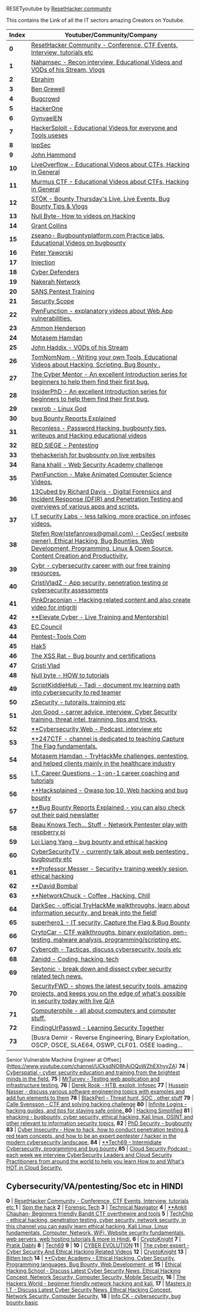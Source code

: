 RESETyoutube by [ResetHacker community](https://github.com/RESETHACKER-COMMUNITY/Pentesting-Bugbounty/blob/main/README.md)

This contains the Link of all the IT sectors amazing Creators on Youtube.


Index | Youtuber/Community/Company
--- | ---
**0** | [ResetHacker Community - Conference, CTF Events, Interview, tutorials etc ](https://www.youtube.com/c/RESETHACKER)
**1** | [Nahamsec - Recon interview, Educational Videos and VODs of his Stream, Vlogs](https://www.youtube.com/channel/UCCZDt7MuC3Hzs6IH4xODLBw/videos)
**2** | [Ebrahim](https://www.youtube.com/user/Zigoo0/playlists) 
**3** | [Ben Grewell](https://www.youtube.com/channel/UC2Xz7OF80Ae3SU6uk4ERjZQ/playlists) 
**4** | [Bugcrowd](https://www.youtube.com/channel/UCo1NHk_bgbAbDBc4JinrXww/playlists) 
**5** | [HackerOne](https://www.youtube.com/channel/UCsgzmECky2Q9lQMWzDwMhYw)
**6** | [GynvaelEN](https://www.youtube.com/channel/UCCkVMojdBWS-JtH7TliWkVg) 
**7** | [HackerSploit - Educational Videos for everyone and Tools useses](https://www.youtube.com/channel/UC0ZTPkdxlAKf-V33tqXwi3Q) 
**8** | [IppSec](https://www.youtube.com/channel/UCa6eh7gCkpPo5XXUDfygQQA)
**9** | [John Hammond](https://www.youtube.com/channel/UCVeW9qkBjo3zosnqUbG7CFw)
**10** | [LiveOverflow - Educational Videos about CTFs, Hacking in General](https://www.youtube.com/channel/UClcE-kVhqyiHCcjYwcpfj9w)
**11** | [Murmus CTF - Educational Videos about CTFs, Hacking in General](https://www.youtube.com/channel/UCUB9vOGEUpw7IKJRoR4PK-A) 
**12** | [STÖK - Bounty Thursday's Live, Live Events, Bug Bounty Tips & Vlogs](https://www.youtube.com/channel/UCQN2DsjnYH60SFBIA6IkNwg)
**13** | [Null Byte- How to videos on Hacking](https://www.youtube.com/channel/UCgTNupxATBfWmfehv21ym-g)
**14** | [Grant Collins](https://www.youtube.com/channel/UCTLUi3oc1-a7dS-2-YgEKmA) 
**15** | [zseano- Bugbountyplatform.com Practice labs, Educational Videos on bugbounty](https://www.youtube.com/channel/UCCUFgj-52_ryvpQUacylRpg/videos) 
**16** | [Peter Yaworski](https://www.youtube.com/user/yaworsk1/videos)
**17** | [Injection](https://www.youtube.com/channel/UC31jVeFdiPWsxMRqhXapRGQ/featured)
**18** | [Cyber Defenders](https://www.youtube.com/channel/UCI6UPRiq8G0svT8NyrknNnA/playlists) 
**19** | [Nakerah Network](https://www.youtube.com/channel/UCvgMmTPBM7xRyxU07-cBpbg/playlists) 
**20** | [SANS Pentest Training](https://www.youtube.com/channel/UCP28F4uf9s2V1_SQwnJST_A/videos) 
**21** | [Security Scope](https://www.youtube.com/watch?v=SP5MYNb4f38&list=PLVBPh7Xyv8CBNsrFNVTwSyBa3wx34C2k5)
**22** | [PwnFunction - explanatory videos about Web App vulnerabilities.](https://www.youtube.com/channel/UCW6MNdOsqv2E9AjQkv9we7A) 
**23** | [Ammon Henderson](https://www.youtube.com/channel/UCdrzJS1bfg9_utyJFQ_T35Q/playlists) 
**24** | [Motasem Hamdan](https://www.youtube.com/channel/UCNSdU_1ehXtGclimTVckHmQ/playlists) 
**25** | [John Haddix - VODs of his Stream](https://www.youtube.com/channel/UCk0f0svao7AKeK3RfiWxXEA/videos)
**26** | [TomNomNom - Writing your own Tools, Educational Videos about Hacking, Scripting, Bug Bounty .](https://www.youtube.com/user/TomNomNomDotCom)
**27** | [The Cyber Mentor - An excellent Introduction series for beginners to help them find their first bug.](https://www.youtube.com/channel/UC0ArlFuFYMpEewyRBzdLHiw) 
**28** | [InsiderPhD - An excellent Introduction series for beginners to help them find their first bug.](https://www.youtube.com/channel/UCPiN9NPjIer8Do9gUFxKv7A) 
**29** | [rwxrob - Linux God](https://www.twitch.tv/rwxrob)
**30** | [bug Bounty Reports Explained](https://www.youtube.com/c/bugbountyreportsexplained/)
**31** | [Reconless - Password Hacking, bugbounty tips, writeups and Hacking educational videos](https://www.youtube.com/channel/UCCp25j1Zh9vc_WFm-nB9fhQ/featured)
**32** | [RED SIEGE - Pentesting](https://youtu.be/23F8QKTu86U)
**33** | [thehackerish for bugbounty on live websites](https://www.youtube.com/c/thehackerish/playlists)
**34** | [Rana khalil - Web Security Academy challenge](https://www.youtube.com/c/RanaKhalil101/videos)
**35** | [PwnFunction - Make Animated Computer Science Videos.](https://www.youtube.com/c/PwnFunction/videos)
**36** | [13Cubed by Richard Davis - Digital Forensics and Incident Response (DFIR) and Penetration Testing and overviews of various apps and scripts.](https://www.youtube.com/c/13cubed/videos)
**37** | [I.T security Labs - less talking, more practice, on infosec videos.](https://www.youtube.com/c/ITSecurityLabs/videos)
**38** | [Stefen Row(stefanrows@gmail.com) - CeoSec( website owner), Ethical Hacking, Bug Bounties, Web Development, Programming, Linux & Open Source, Content Creation and Productivity.](https://www.youtube.com/c/StefanRows/videos)
**39** | [Cybr - cybersecurity career with our free training resources.](https://www.youtube.com/c/Cybrcom/videos)
**40** | [CristiVladZ - App security, penetration testing or cybersecurity assessments](https://www.youtube.com/c/CristiVladZ/videos)
**41** | [PinkDraconian - Hacking related content and also create video for intigriti](https://www.youtube.com/c/PinkDraconian/videos)
**42** | [**Elevate Cyber - Live Training and Mentorship)](https://www.youtube.com/channel/UCcHAyzVBPtV6i_rhqBPoA6w)
**43** | [EC Council](https://www.youtube.com/user/eccouncilusa)
**44** | [Pentest-Tools Com](https://www.youtube.com/c/PentestToolscom)
**45** | [Hak5](https://www.youtube.com/c/hak5)
**46** | [The XSS Rat - Bug bounty and certifications](https://www.youtube.com/c/TheXSSrat) 
**47** | [Cristi Vlad](https://www.youtube.com/c/CristiVladZ)
**48** | [Null byte - HOW to tutorials](https://www.youtube.com/c/NullByteWHT)
**49** | [ScriptKiddieHub - Tadi - document my learning path into cybersecurity to red teamer](https://www.youtube.com/c/ScriptKiddieHub)
**50** | [zSecurity - tutorails, trainning etc](https://www.youtube.com/c/zSecurity)
**51** | [Jon Good - carrer advice, interview, Cyber Security training, threat intel, trainning, tips and tricks.](https://www.youtube.com/c/JonGoodCyber) 
**52** | [**Cybersecurity Web - Podcast, interview etc](https://www.youtube.com/c/CybersecurityWeb)
**53** | [**247CTF - channel is dedicated to teaching Capture The Flag fundamentals.](https://youtube.com/channel/UCtGLeKomT06x3xZ2SZp2l9Q)
**54** | [Motasem Hamdan - TryHackMe challenges, pentesting, and helped clients mainly in the healthcare industry ](https://www.youtube.com/c/MotasemHamdaninfosec)
**55** | [I.T. Career Questions - 1-on-1 career coaching and tutorials](https://www.youtube.com/c/ITCareerQuestions)
**56** | [**Hacksplained - Owasp top 10, Web hacking and bug bounty](https://www.youtube.com/channel/UCyv6ItVqQPnlFFi2zLxlzXA) 
**57** | [**Bug Bounty Reports Explained - you can also check out their paid newslatter](https://www.youtube.com/c/BugBountyReportsExplained)
**58** | [Beau Knows Tech... Stuff - Network Pentester play with respberry pi](https://www.youtube.com/c/BeauKnowsTechStuff)
**59** | [Loi Liang Yang - bug bounty and ethical hacking](https://www.youtube.com/c/LoiLiangYang)
**60** | [CyberSecurityTV - currently talk about web pentesting , bugbounty etc](https://www.youtube.com/c/CyberSecurityTV)
**61** | [**Professor Messer - Security+ training weekly sesion, ethical hacking](https://www.youtube.com/c/professormesser)
**62** | [**David Bombal](https://www.youtube.com/c/DavidBombal)
**63** | [**NetworkChuck - Coffee , Hacking, Chill](https://www.youtube.com/c/NetworkChuck)
**64** | [DarkSec - official TryHackMe walkthroughs, learn about information security, and break into the field!](https://www.youtube.com/c/DarkSec)
**65** | [superhero1 - IT security, Capture the Flag & Bug Bounty](https://www.youtube.com/channel/UCm2SwKmx3Ya1HG5RmHR7SCA)
**66** | [CrytoCar -  CTF walkthroughs, binary exploitation, pen-testing, malware analysis, programming/scripting etc.](https://www.youtube.com/c/CryptoCat23)
**67** | [Cybercdh - Tacticas, discuss cybersecurity, tools etc](https://www.youtube.com/channel/UCND1KVdVt8A580SjdaS4cZg)
**68** | [Zanidd - Coding, hacking, tech](https://www.youtube.com/c/devnull1337)
**69** | [Seytonic -  break down and dissect cyber security related tech news.](https://www.youtube.com/c/Seytonic)
**70** | [SecurityFWD - shows the latest security tools, amazing projects, and keeps you on the edge of what's possible in security today with live Q/A](https://www.youtube.com/c/SecurityFWD)
**71** | [Computerphile - all about computers and computer stuff. ](https://www.youtube.com/user/Computerphile)
**72** | [FindingUrPasswd - Learning Security Together](https://www.youtube.com/c/FindingUrPasswd)
**73** | [Busra Demir - Reverse Engineering, Binary Exploitation, OSCP, OSCE, SLAE64, OSWP, CLF01. OSEE loading…
Senior Vulnerable Machine Engineer at Offsec](https://www.youtube.com/channel/UCksdNO8hAiOQoWZhEXhyyZA)
**74** | [Cyberspatial - cyber security education and training from the brightest minds in the field.](https://www.youtube.com/c/Cyberspatial)
**75** | [MrTurvey - Testing web application and infrastructure testing,](https://www.youtube.com/c/MrTurvey)
**76** | [Derek Rook - HTB, exoloit, Infosec](https://www.youtube.com/channel/UCMACXuWd2w6_IEGog744UaA)
**77** | [Hussein Nasser - discuss various software engineering topics with examples and add fun elements to them](https://www.youtube.com/c/HusseinNasser-software-engineering)
**78** | [BlackPerl - Threat hunt, SOC , other stuff](https://www.youtube.com/c/BlackPerl)
**79** | [Calle Svensson - CTF and solving hacking challenge](https://www.youtube.com/c/ZetaTwo)
**80** | [Infinite Logins - hacking guides, and tips for staying safe online. ](https://www.youtube.com/c/InfiniteLogins)
**80** | [Hacking Simplified](https://www.youtube.com/c/HackingSimplifiedAS)
**81** | [ehacking -  bugbounty, cyber security, ethical hacking, Kali linux, OSINT and other relevant to information security topics.](https://www.youtube.com/c/EhackingNet)
**82** | [PhD Security - bugbounty](https://www.youtube.com/channel/UCAndnmvdiphDqLLDrGnBuhA)
**83** | [Cyber Insecurity - How to hack, how to conduct penetration testing & red team concepts, and how to be an expert pentester / hacker in the modern cybersecurity landscape.](https://www.youtube.com/c/CyberInsecurity)
**84** | [**Tech69 - Intermidiate Cybersecurity, programming and bug bounty ](https://www.youtube.com/c/Tech69YT)
**85** | [Cloud Security Podcast - each week we interview CyberSecurity Leaders and Cloud Security Practitioners from around the world to help you learn How to and What's HOT in Cloud Security.](https://www.youtube.com/c/CloudSecurityPodcast)

## Cybersecurity/VA/pentesting/Soc etc in HINDI

**0** | [ResetHacker Community - Conference, CTF Events, Interview, tutorials etc ](https://www.youtube.com/c/RESETHACKER)
**1** | [Spin the hack](https://www.youtube.com/c/SpinTheHack)
**2** | [Forensic Tech](https://www.youtube.com/c/ForensicTech)
**3** | [Technical Navigator](https://www.youtube.com/c/TechnicalNavigator)
**4** | [**Ankit Chauhan- Beginners friendly Bandit CTF overthewire and tools](https://www.youtube.com/channel/UCnSYKuocC7_EyBVTvhLT6vg)
**5** | [TechChip - ethical hacking, penetration testing, cyber security, network security, in this channel you can easily learn ethical hacking, Kali Linux, Linux fundamentals, Computer, Network, WiFi, Website security fundamentals, web servers, web hosting tutorials & more in Hindi.](https://www.youtube.com/c/TechChipNet)
**6** | [CryptoKnight](https://www.youtube.com/c/TheHeraneVlogs5)
**7** | [Pratik Dabhi](https://www.youtube.com/c/impratikdabhi)
**8** | [Tech69](https://www.youtube.com/c/Tech69YT)
**9** | 
**10** | [CYBER EVOLUTION](https://www.youtube.com/c/indianblackhats)
**11** | [The cyber expert - Cyber Security And Ethical Hacking Related Videos](https://www.youtube.com/results?search_query=The+cyber+expert)
**12** | [CryptoKnight](https://www.youtube.com/c/TheHeraneVlogs5)
**13** | [Bitten tech](https://www.youtube.com/c/BittenTech)
**14** | [**Cyber Academy - Ethical Hacking, Cyber Security, Programming languages, Bug Bounty, Web Development, et](https://www.youtube.com/c/CyberAcademyHindi)
**15** | [Ethical Hacking School - Discuss Latest Cyber Security News, Ethical Hacking Concept, Network Security, Computer Security, Mobile Security,](https://www.youtube.com/c/SheshTheCyberSecurity)
**16** | [The Hackers World - beginner friendly network hacking and kali.](https://www.youtube.com/c/TheHackersWorld)
**17** | [Masters in I.T - Discuss Latest Cyber Security News, Ethical Hacking Concept, Network Security, Computer Security,](https://www.youtube.com/c/MastersinIT)
**18** | [Info CK - cybersecurity, bug bounty basic](https://www.youtube.com/c/InfoCk)
